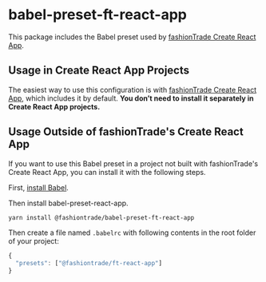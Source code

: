 # babel-preset-ft-react-app

This package includes the Babel preset used by [fashionTrade Create React App](https://github.com/FashionTrade/create-ft-react-app).

## Usage in Create React App Projects

The easiest way to use this configuration is with [fashionTrade Create React App](https://github.com/FashionTrade/create-ft-react-app), which includes it by default. **You don’t need to install it separately in Create React App projects.**

## Usage Outside of fashionTrade's Create React App

If you want to use this Babel preset in a project not built with fashionTrade's Create React App, you can install it with the following steps.

First, [install Babel](https://babeljs.io/docs/setup/).

Then install babel-preset-react-app.

```sh
yarn install @fashiontrade/babel-preset-ft-react-app
```

Then create a file named `.babelrc` with following contents in the root folder of your project:

```js
{
  "presets": ["@fashiontrade/ft-react-app"]
}
```
